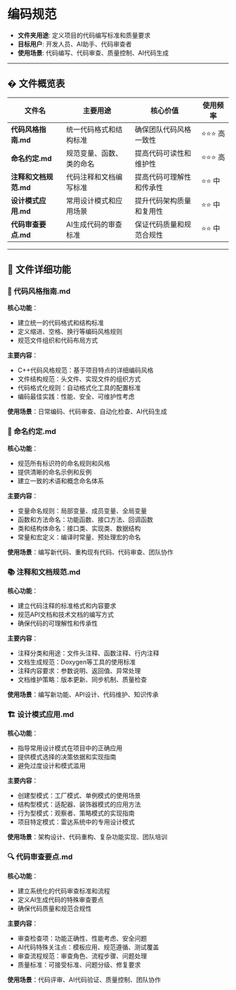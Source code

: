# 编码规范

- **文件夹用途**: 定义项目的代码编写标准和质量要求
- **目标用户**: 开发人员、AI助手、代码审查者
- **使用场景**: 代码编写、代码审查、质量控制、AI代码生成

---

## � 文件概览表

| 文件名                | 主要用途                 | 核心价值                 | 使用频率 |
| --------------------- | ------------------------ | ------------------------ | -------- |
| **代码风格指南.md**   | 统一代码格式和结构标准   | 确保团队代码风格一致性   | ⭐⭐⭐ 高   |
| **命名约定.md**       | 规范变量、函数、类的命名 | 提高代码可读性和维护性   | ⭐⭐⭐ 高   |
| **注释和文档规范.md** | 代码注释和文档编写标准   | 提高代码可理解性和传承性 | ⭐⭐ 中    |
| **设计模式应用.md**   | 常用设计模式和应用场景   | 提升代码架构质量和复用性 | ⭐⭐ 中    |
| **代码审查要点.md**   | AI生成代码的审查标准     | 保证代码质量和规范合规性 | ⭐⭐ 中    |

---

## 📖 文件详细功能

### 🎨 代码风格指南.md
**核心功能**：
- 建立统一的代码格式和结构标准
- 定义缩进、空格、换行等编码风格规则
- 规范文件组织和代码布局方式

**主要内容**：
- C++代码风格规范：基于项目特点的详细编码风格
- 文件结构规范：头文件、实现文件的组织方式
- 代码格式化规则：自动格式化工具的配置标准
- 编码最佳实践：性能、安全、可维护性考虑

**使用场景**：日常编码、代码审查、自动化检查、AI代码生成

### 📝 命名约定.md
**核心功能**：
- 规范所有标识符的命名规则和风格
- 提供清晰的命名示例和反例
- 建立一致的术语和概念命名体系

**主要内容**：
- 变量命名规则：局部变量、成员变量、全局变量
- 函数和方法命名：功能函数、接口方法、回调函数
- 类和结构体命名：接口类、实现类、数据结构
- 常量和宏定义：编译时常量、预处理宏的命名

**使用场景**：编写新代码、重构现有代码、代码审查、团队协作

### 📚 注释和文档规范.md
**核心功能**：
- 建立代码注释的标准格式和内容要求
- 规范API文档和技术文档的编写方式
- 确保代码的可理解性和传承性

**主要内容**：
- 注释分类和用途：文件头注释、函数注释、行内注释
- 文档生成规范：Doxygen等工具的使用标准
- 注释内容要求：参数说明、返回值、异常处理
- 文档维护策略：版本更新、同步机制、质量检查

**使用场景**：编写新功能、API设计、代码维护、知识传承

### 🏗️ 设计模式应用.md
**核心功能**：
- 指导常用设计模式在项目中的正确应用
- 提供模式选择的决策依据和实现指南
- 避免过度设计和模式滥用

**主要内容**：
- 创建型模式：工厂模式、单例模式的使用场景
- 结构型模式：适配器、装饰器模式的应用方法
- 行为型模式：观察者、策略模式的实现指南
- 项目特定模式：雷达系统中的专用设计模式

**使用场景**：架构设计、代码重构、复杂功能实现、团队培训

### 🔍 代码审查要点.md
**核心功能**：
- 建立系统化的代码审查标准和流程
- 定义AI生成代码的特殊审查要点
- 确保代码质量和规范合规性

**主要内容**：
- 审查检查项：功能正确性、性能考虑、安全问题
- AI代码特殊关注点：模板应用、规范遵循、测试覆盖
- 审查流程规范：审查角色、流程步骤、问题处理
- 质量标准：可接受标准、问题分级、修复要求

**使用场景**：代码评审、AI代码验证、质量控制、团队协作
